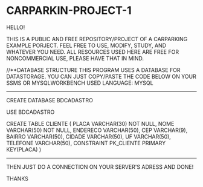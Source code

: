 # CARPARKIN-PROJECT-1
HELLO!

THIS IS A PUBLIC AND FREE REPOSITORY/PROJECT OF A CARPARKING EXAMPLE PORJECT.
FEEL FREE TO USE, MODIFY, STUDY, AND WHATEVER YOU NEED.
ALL RESOURCES USED HERE ARE FREE FOR NONCOMMERCIAL USE, PLEASE HAVE THAT IN MIND. 

//**DATABASE STRUCTURE
THIS PROGRAM USES A DATABASE FOR DATASTORAGE. YOU CAN JUST COPY/PASTE THE CODE BELOW ON YOUR SSMS OR MYSQLWORKBENCH
USED LANGUAGE: MYSQL

*************************
CREATE DATABASE BDCADASTRO

USE BDCADASTRO

CREATE TABLE CLIENTE (
	PLACA VARCHAR(30) NOT NULL,
	NOME VARCHAR(50) NOT NULL,
	ENDERECO VARCHAR(50),
	CEP VARCHAR(9),
	BAIRRO VARCHAR(50),
	CIDADE VARCHAR(50),
	UF VARCHAR(50),
	TELEFONE VARCHAR(50),
	CONSTRAINT PK_CLIENTE PRIMARY KEY(PLACA)
)
**************************

THEN JUST DO A CONNECTION ON YOUR SERVER'S ADRESS AND DONE!

THANKS 

